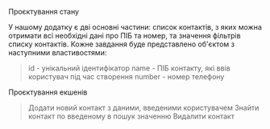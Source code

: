 Проєктування стану

У нашому додатку є дві основні частини: список контактів, з яких можна отримати всі необхідні дані про ПІБ та номер, та значення фільтрів списку контактів.
Кожне завдання буде представлено об'єктом з наступними властивостями:

> id - унікальний ідентифікатор
> name - ПІБ контакту, які ввів користувач під час створення
> number - номер телефону

Проєктування екшенів

> Додати новий контакт з даними, введеними користувачем
> Знайти контакт по введеному в пошук значенню
> Видалити контакт
